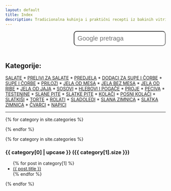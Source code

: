 ```yaml
---
layout: default
title: Index
description: Tradicionalna kuhinja i praktični recepti iz bakinih vitrina.
---
```


<form method="get" id="search-google" action="https://www.google.com/search" target="_blank"><input type="hidden" name="sitesearch" value="superkuvar.com" /><input type="text" name="q" maxlength="255" value="" placeholder="Google pretraga" class="form-control" /></form>
<style>
input{
float: right;
padding: 10px;
border-radius: 10px;
-moz-border-radius: 10px;
-webkit-border-radius: 10px;
font-size: 20px;
}
</style>


<div style="clear:both; padding-top:20px">
<h2>Kategorije:</h2>
<a href="#salate">SALATE</a> * 
<a href="#prelivi za salate">PRELIVI ZA SALATE</a> * 
<a href="#predjela">PREDJELA</a> * 
<a href="#dodaci za supe i čorbe">DODACI ZA SUPE I ČORBE</a> * 
<a href="#supe i čorbe">SUPE I ČORBE</a> * 
<a href="#prilozi">PRILOZI</a> * 
<a href="#jela od mesa">JELA OD MESA</a> * 
<a href="#jela bez mesa">JELA BEZ MESA</a> * 
<a href="#jela od ribe">JELA OD RIBE</a> * 
<a href="#jela od jaja">JELA OD JAJA</a> * 
<a href="#sosovi">SOSOVI</a> * 
<a href="#hlebovi i pogače">HLEBOVI I POGAČE</a> * 
<a href="#proje">PROJE</a> * 
<a href="#peciva">PECIVA</a> * 
<a href="#testenine">TESTENINE</a> * 
<a href="#slane pite">SLANE PITE</a> * 
<a href="#slatke pite">SLATKE PITE</a> * 
<a href="#kolači">KOLAČI</a> * 
<a href="#posni kolači">POSNI KOLAČI</a> * 
<a href="#slatkiši">SLATKIŠI</a> * 
<a href="#torte">TORTE</a> * 
<a href="#rolati">ROLATI</a> * 
<a href="#sladoledi">SLADOLEDI</a> * 
<a href="#slana zimnica">SLANA ZIMNICA</a> * 
<a href="#slatka zimnica">SLATKA ZIMNICA</a> * 
<a href="#čvarci">ČVARCI</a> * 
<a href="#napici">NAPICI</a>  
</div>

---

{% for category in site.categories %}
<!-- 
  <h3 id="{{ category[0] }}">{{ category[0] | upcase }} ({{ category[1].size }})</h3>
 -->
{% endfor %}


{% for category in site.categories %}
 
  <h3 id="{{ category[0] }}">{{ category[0] | upcase }} ({{ category[1].size }})</h3>
  
  <ul>
    {% for post in category[1] %}
      <li><a href="{{ post.url }}">{{ post.title }}</a></li>
    {% endfor %}
  </ul>
{% endfor %}


